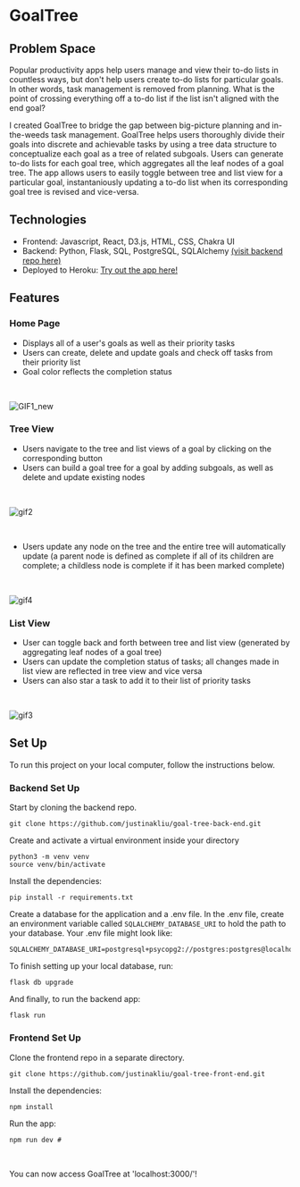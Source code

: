 # GoalTree

## Problem Space
Popular productivity apps help users manage and view their to-do lists in countless ways, but don't help users create to-do lists for particular goals. In other words, task management is removed from planning. What is the point of crossing everything off a to-do list if the list isn't aligned with the end goal?

I created GoalTree to bridge the gap between big-picture planning and in-the-weeds task management. GoalTree helps users thoroughly divide their goals into discrete and achievable tasks by using a tree data structure to conceptualize each goal as a tree of related subgoals. Users can generate to-do lists for each goal tree, which aggregates all the leaf nodes of a goal tree. The app allows users to easily toggle between tree and list view for a particular goal, instantaniously updating a to-do list when its corresponding goal tree is revised and vice-versa. <br>
 
## Technologies
* Frontend: Javascript, React, D3.js, HTML, CSS, Chakra UI
* Backend: Python, Flask, SQL, PostgreSQL, SQLAlchemy [(visit backend repo here)](https://github.com/justinakliu/goal-tree-back-end)
* Deployed to Heroku: [Try out the app here!](https://goal-tree.herokuapp.com/)

## Features

### Home Page
- Displays all of a user's goals as well as their priority tasks
- Users can create, delete and update goals and check off tasks from their priority list
- Goal color reflects the completion status

<br>

![GIF1_new](https://user-images.githubusercontent.com/87151448/219982947-8ec8ea85-06d3-464a-b644-4e96988f0c3a.gif)

### Tree View 
- Users navigate to the tree and list views of a goal by clicking on the corresponding button
- Users can build a goal tree for a goal by adding subgoals, as well as delete and update existing nodes

<br>

![gif2](https://user-images.githubusercontent.com/87151448/219982777-304e6f1f-6d8a-44ee-b94b-4154d9181c52.gif)

<br>

- Users update any node on the tree and the entire tree will automatically update (a parent node is defined as complete if all of its children are complete; a childless node is complete if it has been marked complete)

<br>

![gif4](https://user-images.githubusercontent.com/87151448/219983407-8c9f9130-303a-4aae-b919-83bdd84add7e.gif)

### List View
- User can toggle back and forth between tree and list view (generated by aggregating leaf nodes of a goal tree)
- Users can update the completion status of tasks; all changes made in list view are reflected in tree view and vice versa
- Users can also star a task to add it to their list of priority tasks   

<br>

![gif3](https://user-images.githubusercontent.com/87151448/219983099-4c66ed4f-2c60-4602-9e35-0c69bc3e07b0.gif)

## Set Up

To run this project on your local computer, follow the instructions below.

### Backend Set Up

Start by cloning the backend repo.
```
git clone https://github.com/justinakliu/goal-tree-back-end.git
```
Create and activate a virtual environment inside your directory
```
python3 -m venv venv
source venv/bin/activate
```
Install the dependencies:
```
pip install -r requirements.txt
```
Create a database for the application and a .env file. In the .env file, create an environment variable called `SQLALCHEMY_DATABASE_URI` to hold the path to your database. Your .env file might look like:

```
SQLALCHEMY_DATABASE_URI=postgresql+psycopg2://postgres:postgres@localhost:5432/goal_tree_database
```
To finish setting up your local database, run:
```
flask db upgrade
```
And finally, to run the backend app:
```
flask run
```

### Frontend Set Up

Clone the frontend repo in a separate directory.

```
git clone https://github.com/justinakliu/goal-tree-front-end.git
```

Install the dependencies:

```
npm install
```

Run the app:

```
npm run dev #
```
<br>

You can now access GoalTree at 'localhost:3000/'!


